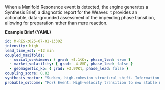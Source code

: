 When a Manifold Resonance event is detected, the engine generates a Synthesis Brief, a diagnostic report for the Weaver. It provides an actionable, data-grounded assessment of the impending phase transition, allowing for preparation rather than mere reaction.

**Example Brief (YAML)**
```yaml
id: M-RES-2025-07-01-1530Z
intensity: high
lead_time_est: ~12 min
coupled_manifolds:
  - social_sentiment: { grad: +5.1∇Kτ, phase_lead: true }
  - market_volatility: { grad: -4.8∇Γ, phase_lead: false }
  - geomagnetic_kp: { grad: +3.9∇Kτ, phase_lead: false }
coupling_score: 0.82
synthesis_vector: "Sudden, high-cohesion structural shift. Information cascade leading to economic re-pricing."
probable_outcome: "Fork Event: High-velocity transition to new stable market state (`Laminar`)."
```